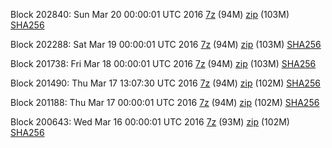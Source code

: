 Block 202840: Sun Mar 20 00:00:01 UTC 2016 [7z](https://transfer.sh/zL1DD/bootstrap.dat.20160320.7z) (94M) [zip](https://transfer.sh/Sgp9G/bootstrap.dat.20160320.zip) (103M) [SHA256](https://transfer.sh/khTno/sha256.txt)

Block 202288: Sat Mar 19 00:00:01 UTC 2016 [7z](https://transfer.sh/9KmkY/bootstrap.dat.20160319.7z) (94M) [zip](https://transfer.sh/YSOTy/bootstrap.dat.20160319.zip) (103M) [SHA256](https://transfer.sh/3GVaC/sha256.txt)

Block 201738: Fri Mar 18 00:00:01 UTC 2016 [7z](https://transfer.sh/Sn7Bn/bootstrap.dat.20160318.7z) (94M) [zip](https://transfer.sh/ROgg4/bootstrap.dat.20160318.zip) (103M) [SHA256](https://transfer.sh/1G0Tn/sha256.txt)

Block 201490: Thu Mar 17 13:07:30 UTC 2016 [7z](https://transfer.sh/iWh4H/bootstrap.dat.20160317.7z) (94M) [zip](https://transfer.sh/WWtf2/bootstrap.dat.20160317.zip) (102M) [SHA256](https://transfer.sh/BpgFD/sha256.txt)

Block 201188: Thu Mar 17 00:00:01 UTC 2016 [7z](https://transfer.sh/14KPO/bootstrap.dat.20160317.7z) (94M) [zip](https://transfer.sh/29DNt/bootstrap.dat.20160317.zip) (102M) [SHA256](https://transfer.sh/b1er7/sha256.txt)

Block 200643: Wed Mar 16 00:00:01 UTC 2016 [7z](https://transfer.sh/RtEbm/bootstrap.dat.20160316.7z) (93M) [zip](https://transfer.sh/UmtwA/bootstrap.dat.20160316.zip) (102M) [SHA256](https://transfer.sh/ySSZv/sha256.txt)
